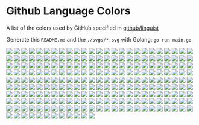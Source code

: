 # Github Language Colors

A list of the colors used by GitHub specified in [github/linguist](https://github.com/github/linguist)

Generate this `README.md` and the `./svgs/*.svg` with Golang: `go run main.go`

[![](./svgs/MUMgRW50ZXJwcmlzZQ==.svg)](https://github.com/trending?l=1C%20Enterprise)
[![](./svgs/QUJBUA==.svg)](https://github.com/trending?l=ABAP)
[![](./svgs/QWN0aW9uU2NyaXB0.svg)](https://github.com/trending?l=ActionScript)
[![](./svgs/QWRh.svg)](https://github.com/trending?l=Ada)
[![](./svgs/QWdkYQ==.svg)](https://github.com/trending?l=Agda)
[![](./svgs/QUdTIFNjcmlwdA==.svg)](https://github.com/trending?l=AGS%20Script)
[![](./svgs/QWxsb3k=.svg)](https://github.com/trending?l=Alloy)
[![](./svgs/QU1QTA==.svg)](https://github.com/trending?l=AMPL)
[![](./svgs/QW5nZWxTY3JpcHQ=.svg)](https://github.com/trending?l=AngelScript)
[![](./svgs/QU5UTFI=.svg)](https://github.com/trending?l=ANTLR)
[![](./svgs/QVBJIEJsdWVwcmludA==.svg)](https://github.com/trending?l=API%20Blueprint)
[![](./svgs/QVBM.svg)](https://github.com/trending?l=APL)
[![](./svgs/QXBwbGVTY3JpcHQ=.svg)](https://github.com/trending?l=AppleScript)
[![](./svgs/QXJj.svg)](https://github.com/trending?l=Arc)
[![](./svgs/QVNQ.svg)](https://github.com/trending?l=ASP)
[![](./svgs/QXNwZWN0Sg==.svg)](https://github.com/trending?l=AspectJ)
[![](./svgs/QXNzZW1ibHk=.svg)](https://github.com/trending?l=Assembly)
[![](./svgs/QXN5bXB0b3Rl.svg)](https://github.com/trending?l=Asymptote)
[![](./svgs/QVRT.svg)](https://github.com/trending?l=ATS)
[![](./svgs/QXV0b0hvdGtleQ==.svg)](https://github.com/trending?l=AutoHotkey)
[![](./svgs/QXV0b0l0.svg)](https://github.com/trending?l=AutoIt)
[![](./svgs/QmFsbGVyaW5h.svg)](https://github.com/trending?l=Ballerina)
[![](./svgs/QmF0Y2hmaWxl.svg)](https://github.com/trending?l=Batchfile)
[![](./svgs/QmxpdHpNYXg=.svg)](https://github.com/trending?l=BlitzMax)
[![](./svgs/Qm9v.svg)](https://github.com/trending?l=Boo)
[![](./svgs/QnJhaW5mdWNr.svg)](https://github.com/trending?l=Brainfuck)
[![](./svgs/Qw==.svg)](https://github.com/trending?l=C)
[![](./svgs/QyM=.svg)](https://github.com/trending?l=C#)
[![](./svgs/Qysr.svg)](https://github.com/trending?l=C&#43;&#43;)
[![](./svgs/Q2V5bG9u.svg)](https://github.com/trending?l=Ceylon)
[![](./svgs/Q2hhcGVs.svg)](https://github.com/trending?l=Chapel)
[![](./svgs/Q2lycnU=.svg)](https://github.com/trending?l=Cirru)
[![](./svgs/Q2xhcmlvbg==.svg)](https://github.com/trending?l=Clarion)
[![](./svgs/Q2xlYW4=.svg)](https://github.com/trending?l=Clean)
[![](./svgs/Q2xpY2s=.svg)](https://github.com/trending?l=Click)
[![](./svgs/Q2xvanVyZQ==.svg)](https://github.com/trending?l=Clojure)
[![](./svgs/Q29mZmVlU2NyaXB0.svg)](https://github.com/trending?l=CoffeeScript)
[![](./svgs/Q29sZEZ1c2lvbg==.svg)](https://github.com/trending?l=ColdFusion)
[![](./svgs/Q29tbW9uIExpc3A=.svg)](https://github.com/trending?l=Common%20Lisp)
[![](./svgs/Q29tbW9uIFdvcmtmbG93IExhbmd1YWdl.svg)](https://github.com/trending?l=Common%20Workflow%20Language)
[![](./svgs/Q29tcG9uZW50IFBhc2NhbA==.svg)](https://github.com/trending?l=Component%20Pascal)
[![](./svgs/Q3J5c3RhbA==.svg)](https://github.com/trending?l=Crystal)
[![](./svgs/Q1NT.svg)](https://github.com/trending?l=CSS)
[![](./svgs/Q3VkYQ==.svg)](https://github.com/trending?l=Cuda)
[![](./svgs/RA==.svg)](https://github.com/trending?l=D)
[![](./svgs/RGFydA==.svg)](https://github.com/trending?l=Dart)
[![](./svgs/RGF0YVdlYXZl.svg)](https://github.com/trending?l=DataWeave)
[![](./svgs/RE0=.svg)](https://github.com/trending?l=DM)
[![](./svgs/RG9ja2VyZmlsZQ==.svg)](https://github.com/trending?l=Dockerfile)
[![](./svgs/RG9nZXNjcmlwdA==.svg)](https://github.com/trending?l=Dogescript)
[![](./svgs/RHlsYW4=.svg)](https://github.com/trending?l=Dylan)
[![](./svgs/RQ==.svg)](https://github.com/trending?l=E)
[![](./svgs/ZUM=.svg)](https://github.com/trending?l=eC)
[![](./svgs/RUNM.svg)](https://github.com/trending?l=ECL)
[![](./svgs/RWlmZmVs.svg)](https://github.com/trending?l=Eiffel)
[![](./svgs/RWxpeGly.svg)](https://github.com/trending?l=Elixir)
[![](./svgs/RWxt.svg)](https://github.com/trending?l=Elm)
[![](./svgs/RW1hY3MgTGlzcA==.svg)](https://github.com/trending?l=Emacs%20Lisp)
[![](./svgs/RW1iZXJTY3JpcHQ=.svg)](https://github.com/trending?l=EmberScript)
[![](./svgs/RVE=.svg)](https://github.com/trending?l=EQ)
[![](./svgs/RXJsYW5n.svg)](https://github.com/trending?l=Erlang)
[![](./svgs/RiM=.svg)](https://github.com/trending?l=F#)
[![](./svgs/Rio=.svg)](https://github.com/trending?l=F*)
[![](./svgs/RmFjdG9y.svg)](https://github.com/trending?l=Factor)
[![](./svgs/RmFuY3k=.svg)](https://github.com/trending?l=Fancy)
[![](./svgs/RmFudG9t.svg)](https://github.com/trending?l=Fantom)
[![](./svgs/RkxVWA==.svg)](https://github.com/trending?l=FLUX)
[![](./svgs/Rm9ydGg=.svg)](https://github.com/trending?l=Forth)
[![](./svgs/Rm9ydHJhbg==.svg)](https://github.com/trending?l=Fortran)
[![](./svgs/RnJlZU1hcmtlcg==.svg)](https://github.com/trending?l=FreeMarker)
[![](./svgs/RnJlZ2U=.svg)](https://github.com/trending?l=Frege)
[![](./svgs/R2FtZSBNYWtlciBMYW5ndWFnZQ==.svg)](https://github.com/trending?l=Game%20Maker%20Language)
[![](./svgs/R0RTY3JpcHQ=.svg)](https://github.com/trending?l=GDScript)
[![](./svgs/R2VuaWU=.svg)](https://github.com/trending?l=Genie)
[![](./svgs/R2hlcmtpbg==.svg)](https://github.com/trending?l=Gherkin)
[![](./svgs/R2x5cGg=.svg)](https://github.com/trending?l=Glyph)
[![](./svgs/R251cGxvdA==.svg)](https://github.com/trending?l=Gnuplot)
[![](./svgs/R28=.svg)](https://github.com/trending?l=Go)
[![](./svgs/R29sbw==.svg)](https://github.com/trending?l=Golo)
[![](./svgs/R29zdQ==.svg)](https://github.com/trending?l=Gosu)
[![](./svgs/R3JhbW1hdGljYWwgRnJhbWV3b3Jr.svg)](https://github.com/trending?l=Grammatical%20Framework)
[![](./svgs/R3Jvb3Z5.svg)](https://github.com/trending?l=Groovy)
[![](./svgs/SGFjaw==.svg)](https://github.com/trending?l=Hack)
[![](./svgs/SGFyYm91cg==.svg)](https://github.com/trending?l=Harbour)
[![](./svgs/SGFza2VsbA==.svg)](https://github.com/trending?l=Haskell)
[![](./svgs/SGF4ZQ==.svg)](https://github.com/trending?l=Haxe)
[![](./svgs/SGl2ZVFM.svg)](https://github.com/trending?l=HiveQL)
[![](./svgs/SFRNTA==.svg)](https://github.com/trending?l=HTML)
[![](./svgs/SHk=.svg)](https://github.com/trending?l=Hy)
[![](./svgs/SURM.svg)](https://github.com/trending?l=IDL)
[![](./svgs/SWRyaXM=.svg)](https://github.com/trending?l=Idris)
[![](./svgs/SW8=.svg)](https://github.com/trending?l=Io)
[![](./svgs/SW9rZQ==.svg)](https://github.com/trending?l=Ioke)
[![](./svgs/SXNhYmVsbGU=.svg)](https://github.com/trending?l=Isabelle)
[![](./svgs/Sg==.svg)](https://github.com/trending?l=J)
[![](./svgs/SmF2YQ==.svg)](https://github.com/trending?l=Java)
[![](./svgs/SmF2YVNjcmlwdA==.svg)](https://github.com/trending?l=JavaScript)
[![](./svgs/Sm9saWU=.svg)](https://github.com/trending?l=Jolie)
[![](./svgs/SlNPTmlx.svg)](https://github.com/trending?l=JSONiq)
[![](./svgs/SnVsaWE=.svg)](https://github.com/trending?l=Julia)
[![](./svgs/SnVweXRlciBOb3RlYm9vaw==.svg)](https://github.com/trending?l=Jupyter%20Notebook)
[![](./svgs/S290bGlu.svg)](https://github.com/trending?l=Kotlin)
[![](./svgs/S1JM.svg)](https://github.com/trending?l=KRL)
[![](./svgs/TGFzc28=.svg)](https://github.com/trending?l=Lasso)
[![](./svgs/TGV4.svg)](https://github.com/trending?l=Lex)
[![](./svgs/TEZF.svg)](https://github.com/trending?l=LFE)
[![](./svgs/TGl2ZVNjcmlwdA==.svg)](https://github.com/trending?l=LiveScript)
[![](./svgs/TExWTQ==.svg)](https://github.com/trending?l=LLVM)
[![](./svgs/TE9MQ09ERQ==.svg)](https://github.com/trending?l=LOLCODE)
[![](./svgs/TG9va01M.svg)](https://github.com/trending?l=LookML)
[![](./svgs/TFNM.svg)](https://github.com/trending?l=LSL)
[![](./svgs/THVh.svg)](https://github.com/trending?l=Lua)
[![](./svgs/TWFrZWZpbGU=.svg)](https://github.com/trending?l=Makefile)
[![](./svgs/TWFzaw==.svg)](https://github.com/trending?l=Mask)
[![](./svgs/TUFUTEFC.svg)](https://github.com/trending?l=MATLAB)
[![](./svgs/TWF4.svg)](https://github.com/trending?l=Max)
[![](./svgs/TUFYU2NyaXB0.svg)](https://github.com/trending?l=MAXScript)
[![](./svgs/TWVyY3VyeQ==.svg)](https://github.com/trending?l=Mercury)
[![](./svgs/TWVzb24=.svg)](https://github.com/trending?l=Meson)
[![](./svgs/TWV0YWw=.svg)](https://github.com/trending?l=Metal)
[![](./svgs/TWlyYWg=.svg)](https://github.com/trending?l=Mirah)
[![](./svgs/TW9kdWxhLTM=.svg)](https://github.com/trending?l=Modula-3)
[![](./svgs/TVFMNA==.svg)](https://github.com/trending?l=MQL4)
[![](./svgs/TVFMNQ==.svg)](https://github.com/trending?l=MQL5)
[![](./svgs/TVRNTA==.svg)](https://github.com/trending?l=MTML)
[![](./svgs/TkNM.svg)](https://github.com/trending?l=NCL)
[![](./svgs/TmVhcmxleQ==.svg)](https://github.com/trending?l=Nearley)
[![](./svgs/TmVtZXJsZQ==.svg)](https://github.com/trending?l=Nemerle)
[![](./svgs/bmVzQw==.svg)](https://github.com/trending?l=nesC)
[![](./svgs/TmV0TGlueA==.svg)](https://github.com/trending?l=NetLinx)
[![](./svgs/TmV0TGlueCtFUkI=.svg)](https://github.com/trending?l=NetLinx&#43;ERB)
[![](./svgs/TmV0TG9nbw==.svg)](https://github.com/trending?l=NetLogo)
[![](./svgs/TmV3TGlzcA==.svg)](https://github.com/trending?l=NewLisp)
[![](./svgs/TmV4dGZsb3c=.svg)](https://github.com/trending?l=Nextflow)
[![](./svgs/Tmlt.svg)](https://github.com/trending?l=Nim)
[![](./svgs/Tml0.svg)](https://github.com/trending?l=Nit)
[![](./svgs/Tml4.svg)](https://github.com/trending?l=Nix)
[![](./svgs/TnU=.svg)](https://github.com/trending?l=Nu)
[![](./svgs/T2JqZWN0aXZlLUM=.svg)](https://github.com/trending?l=Objective-C)
[![](./svgs/T2JqZWN0aXZlLUMrKw==.svg)](https://github.com/trending?l=Objective-C&#43;&#43;)
[![](./svgs/T2JqZWN0aXZlLUo=.svg)](https://github.com/trending?l=Objective-J)
[![](./svgs/T0NhbWw=.svg)](https://github.com/trending?l=OCaml)
[![](./svgs/T21ncm9mbA==.svg)](https://github.com/trending?l=Omgrofl)
[![](./svgs/b29j.svg)](https://github.com/trending?l=ooc)
[![](./svgs/T3BhbA==.svg)](https://github.com/trending?l=Opal)
[![](./svgs/T3h5Z2VuZQ==.svg)](https://github.com/trending?l=Oxygene)
[![](./svgs/T3o=.svg)](https://github.com/trending?l=Oz)
[![](./svgs/UDQ=.svg)](https://github.com/trending?l=P4)
[![](./svgs/UGFu.svg)](https://github.com/trending?l=Pan)
[![](./svgs/UGFweXJ1cw==.svg)](https://github.com/trending?l=Papyrus)
[![](./svgs/UGFycm90.svg)](https://github.com/trending?l=Parrot)
[![](./svgs/UGFzY2Fs.svg)](https://github.com/trending?l=Pascal)
[![](./svgs/UGF3bg==.svg)](https://github.com/trending?l=Pawn)
[![](./svgs/UGVwOA==.svg)](https://github.com/trending?l=Pep8)
[![](./svgs/UGVybA==.svg)](https://github.com/trending?l=Perl)
[![](./svgs/UGVybCA2.svg)](https://github.com/trending?l=Perl%206)
[![](./svgs/UEhQ.svg)](https://github.com/trending?l=PHP)
[![](./svgs/UGlnTGF0aW4=.svg)](https://github.com/trending?l=PigLatin)
[![](./svgs/UGlrZQ==.svg)](https://github.com/trending?l=Pike)
[![](./svgs/UExTUUw=.svg)](https://github.com/trending?l=PLSQL)
[![](./svgs/UG9nb1NjcmlwdA==.svg)](https://github.com/trending?l=PogoScript)
[![](./svgs/UG9zdFNjcmlwdA==.svg)](https://github.com/trending?l=PostScript)
[![](./svgs/UG93ZXJCdWlsZGVy.svg)](https://github.com/trending?l=PowerBuilder)
[![](./svgs/UG93ZXJTaGVsbA==.svg)](https://github.com/trending?l=PowerShell)
[![](./svgs/UHJvY2Vzc2luZw==.svg)](https://github.com/trending?l=Processing)
[![](./svgs/UHJvbG9n.svg)](https://github.com/trending?l=Prolog)
[![](./svgs/UHJvcGVsbGVyIFNwaW4=.svg)](https://github.com/trending?l=Propeller%20Spin)
[![](./svgs/UHVwcGV0.svg)](https://github.com/trending?l=Puppet)
[![](./svgs/UHVyZUJhc2lj.svg)](https://github.com/trending?l=PureBasic)
[![](./svgs/UHVyZVNjcmlwdA==.svg)](https://github.com/trending?l=PureScript)
[![](./svgs/UHl0aG9u.svg)](https://github.com/trending?l=Python)
[![](./svgs/cQ==.svg)](https://github.com/trending?l=q)
[![](./svgs/UU1M.svg)](https://github.com/trending?l=QML)
[![](./svgs/UXVha2U=.svg)](https://github.com/trending?l=Quake)
[![](./svgs/Ug==.svg)](https://github.com/trending?l=R)
[![](./svgs/UmFja2V0.svg)](https://github.com/trending?l=Racket)
[![](./svgs/UmFnZWw=.svg)](https://github.com/trending?l=Ragel)
[![](./svgs/UkFNTA==.svg)](https://github.com/trending?l=RAML)
[![](./svgs/UmFzY2Fs.svg)](https://github.com/trending?l=Rascal)
[![](./svgs/UmVib2w=.svg)](https://github.com/trending?l=Rebol)
[![](./svgs/UmVk.svg)](https://github.com/trending?l=Red)
[![](./svgs/UmVuJ1B5.svg)](https://github.com/trending?l=Ren&amp;apos;Py)
[![](./svgs/UmluZw==.svg)](https://github.com/trending?l=Ring)
[![](./svgs/Um9mZg==.svg)](https://github.com/trending?l=Roff)
[![](./svgs/Um91Z2U=.svg)](https://github.com/trending?l=Rouge)
[![](./svgs/UnVieQ==.svg)](https://github.com/trending?l=Ruby)
[![](./svgs/UlVOT0ZG.svg)](https://github.com/trending?l=RUNOFF)
[![](./svgs/UnVzdA==.svg)](https://github.com/trending?l=Rust)
[![](./svgs/U2FsdFN0YWNr.svg)](https://github.com/trending?l=SaltStack)
[![](./svgs/U0FT.svg)](https://github.com/trending?l=SAS)
[![](./svgs/U2NhbGE=.svg)](https://github.com/trending?l=Scala)
[![](./svgs/U2NoZW1l.svg)](https://github.com/trending?l=Scheme)
[![](./svgs/c2Vk.svg)](https://github.com/trending?l=sed)
[![](./svgs/U2VsZg==.svg)](https://github.com/trending?l=Self)
[![](./svgs/U2hlbGw=.svg)](https://github.com/trending?l=Shell)
[![](./svgs/U2hlbg==.svg)](https://github.com/trending?l=Shen)
[![](./svgs/U2xhc2g=.svg)](https://github.com/trending?l=Slash)
[![](./svgs/U2xpY2U=.svg)](https://github.com/trending?l=Slice)
[![](./svgs/U21hbGx0YWxr.svg)](https://github.com/trending?l=Smalltalk)
[![](./svgs/U29saWRpdHk=.svg)](https://github.com/trending?l=Solidity)
[![](./svgs/U291cmNlUGF3bg==.svg)](https://github.com/trending?l=SourcePawn)
[![](./svgs/U1FG.svg)](https://github.com/trending?l=SQF)
[![](./svgs/U3F1aXJyZWw=.svg)](https://github.com/trending?l=Squirrel)
[![](./svgs/U1JlY29kZSBUZW1wbGF0ZQ==.svg)](https://github.com/trending?l=SRecode%20Template)
[![](./svgs/U3Rhbg==.svg)](https://github.com/trending?l=Stan)
[![](./svgs/U3RhbmRhcmQgTUw=.svg)](https://github.com/trending?l=Standard%20ML)
[![](./svgs/U3VwZXJDb2xsaWRlcg==.svg)](https://github.com/trending?l=SuperCollider)
[![](./svgs/U3dpZnQ=.svg)](https://github.com/trending?l=Swift)
[![](./svgs/U3lzdGVtVmVyaWxvZw==.svg)](https://github.com/trending?l=SystemVerilog)
[![](./svgs/VGNs.svg)](https://github.com/trending?l=Tcl)
[![](./svgs/VGVycmE=.svg)](https://github.com/trending?l=Terra)
[![](./svgs/VGVY.svg)](https://github.com/trending?l=TeX)
[![](./svgs/VEkgUHJvZ3JhbQ==.svg)](https://github.com/trending?l=TI%20Program)
[![](./svgs/VHVyaW5n.svg)](https://github.com/trending?l=Turing)
[![](./svgs/VHlwZVNjcmlwdA==.svg)](https://github.com/trending?l=TypeScript)
[![](./svgs/VW5yZWFsU2NyaXB0.svg)](https://github.com/trending?l=UnrealScript)
[![](./svgs/VmFsYQ==.svg)](https://github.com/trending?l=Vala)
[![](./svgs/VkNM.svg)](https://github.com/trending?l=VCL)
[![](./svgs/VmVyaWxvZw==.svg)](https://github.com/trending?l=Verilog)
[![](./svgs/VkhETA==.svg)](https://github.com/trending?l=VHDL)
[![](./svgs/VmltIHNjcmlwdA==.svg)](https://github.com/trending?l=Vim%20script)
[![](./svgs/VmlzdWFsIEJhc2lj.svg)](https://github.com/trending?l=Visual%20Basic)
[![](./svgs/Vm9sdA==.svg)](https://github.com/trending?l=Volt)
[![](./svgs/VnVl.svg)](https://github.com/trending?l=Vue)
[![](./svgs/d2Rs.svg)](https://github.com/trending?l=wdl)
[![](./svgs/V2ViQXNzZW1ibHk=.svg)](https://github.com/trending?l=WebAssembly)
[![](./svgs/d2lzcA==.svg)](https://github.com/trending?l=wisp)
[![](./svgs/WDEw.svg)](https://github.com/trending?l=X10)
[![](./svgs/eEJhc2U=.svg)](https://github.com/trending?l=xBase)
[![](./svgs/WEM=.svg)](https://github.com/trending?l=XC)
[![](./svgs/WFF1ZXJ5.svg)](https://github.com/trending?l=XQuery)
[![](./svgs/WFNMVA==.svg)](https://github.com/trending?l=XSLT)
[![](./svgs/WWFjYw==.svg)](https://github.com/trending?l=Yacc)
[![](./svgs/WUFSQQ==.svg)](https://github.com/trending?l=YARA)
[![](./svgs/WUFTbmlwcGV0.svg)](https://github.com/trending?l=YASnippet)
[![](./svgs/WmVwaGly.svg)](https://github.com/trending?l=Zephir)
[![](./svgs/Wmln.svg)](https://github.com/trending?l=Zig)

